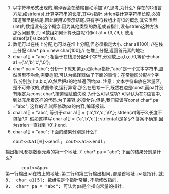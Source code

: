 1.  以字符串形式出现的,编译器会在结尾自动添加'\0',思考,为什么?
  存在的C语言方法,如strlen(s),计算字符串的长度,其中s指针.strlen要计算字符串长度,必须知道哪里是结尾,因此使用\0表示结尾.只有字符数组才有\0的概念,其它类型(int)的数组没有这个概念.因为其他类型的数组或者指针,没有strlen这种方法.
  那么问题来了,int数组如何计算长度呢?如int a1 = {3,7,9,};
  使用sizeof(a1)/sizeof(int).
2.  数组可以在栈上分配,也可以在堆上分配,但必须指定大小.
  char a1[100]; //在栈上分配
  char* pa = new char[100];// 在堆上分配,返回首元素的地址
3.  char a1[] = "abc"; 相当于在栈顶分配4个字节,分别放上a,b,c,\0,等价于char a1 ={'a','b','c','\0'};
4.  char* pa = "abc"; 分析一下就知道,pa是char指针,"abc"是一个文本字符串,显然类型不吻合,需要适配.可认为编译器做了下面的事情：在常量区分配4个字节,分别放上a,b,c,\0,然后把a的地址返回给pa.
  注意：文本字符串放在常量区,是不可修改的,试图修改,运行异常.那么在思考一下,既然右边是const,而pa并没有限定为const char*,按道理赋值失败.为什么可以成功?
  可以认为在C语言中,到处充斥着这样的代码.为了兼容,必须允许.但是,我们应该写const char* pa ="abc"; 这样的话,试图修改pa的内容,编译报错.
5.  char a1[] = "abc", 等价于char a1[] = {'a','b','c','\0',}; strlen(a1)等于3,长度不包括'\0'
 假如这样写 char a1[] = {'a','b','c',}; strlen(a1)是多少? 答案不确定,因为strlen一直找到'\0'才end.
6.   char a1[] = "abc"; 下面的结果分别是什么?
	<pre>
	  cout<<&a1[0]<<endl;
	  cout<<a1<<endl;
  </pre>
  输出相同,都是数组元素的第一个地址.
7.  char* pa = "abc"; 下面的结果分别是什么?
	<pre>
	  cout<<&pa<<endl;
	  cout<<&pa[0]<<endl;
	  cout<<pa<<endl;
	</pre>
第一行输出pa在栈上的地址,第二行和第三行输出相同,都是首地址.pa是指针,就是指向首个元素的地址.
8.  char a1[5]; 数组名是个指针常量,不能修改指向.
9.  char* pa = "abc"; 可认为pa是个指向常量的指针.
